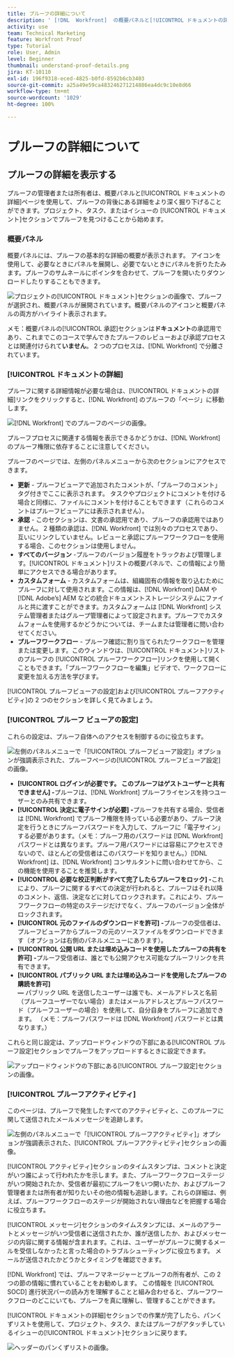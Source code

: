 ```yaml
---
title: プルーフの詳細について
description: ' [!DNL  Workfront]  の概要パネルと[!UICONTROL ドキュメントの詳細]ページで、プルーフの背後にある詳細をさらに掘り下げます。'
activity: use
team: Technical Marketing
feature: Workfront Proof
type: Tutorial
role: User, Admin
level: Beginner
thumbnail: understand-proof-details.png
jira: KT-10110
exl-id: 196f9318-eced-4825-b0fd-8592b6cb3403
source-git-commit: a25a49e59ca483246271214886ea4dc9c10e8d66
workflow-type: tm+mt
source-wordcount: '1029'
ht-degree: 100%

---
```


# プルーフの詳細について

## プルーフの詳細を表示する

プルーフの管理者または所有者は、概要パネルと[!UICONTROL ドキュメントの詳細]ページを使用して、プルーフの背後にある詳細をより深く掘り下げることができます。プロジェクト、タスク、またはイシューの [!UICONTROL ドキュメント]セクションでプルーフを見つけることから始めます。

### 概要パネル

概要パネルには、プルーフの基本的な詳細の概要が表示されます。 アイコンを使用して、必要なときにパネルを展開し、必要でないときにパネルを折りたたみます。プルーフのサムネールにポインタを合わせて、プルーフを開いたりダウンロードしたりすることもできます。

![プロジェクトの[!UICONTROL ドキュメント]セクションの画像で、プルーフが選択され、概要パネルが展開されています。概要パネルのアイコンと概要パネルの両方がハイライト表示されます。](assets/document-summary.png)

メモ：概要パネルの[!UICONTROL 承認]セクションは&#x200B;**ドキュメント**&#x200B;の承認用であり、これまでこのコースで学んできたプルーフのレビューおよび承認プロセスとは関連付けられて&#x200B;**いません**。 2 つのプロセスは、[!DNL Workfront] で分離されています。

### [!UICONTROL ドキュメントの詳細]

プルーフに関する詳細情報が必要な場合は、[!UICONTROL ドキュメントの詳細]リンクをクリックすると、[!DNL Workfront] のプルーフの「ページ」に移動します。

![[!DNL  Workfront] でのプルーフのページの画像。](assets/document-details.png)

プルーフプロセスに関連する情報を表示できるかどうかは、[!DNL Workfront] のプルーフ権限に依存することに注意してください。

プルーフのページでは、左側のパネルメニューから次のセクションにアクセスできます。

* **更新** - プルーフビューアで追加されたコメントが、「プルーフのコメント」タグ付きでここに表示されます。 タスクやプロジェクトにコメントを付ける場合と同様に、ファイルにコメントを付けることもできます（これらのコメントはプルーフビューアには表示されません）。
* **承認** - このセクションは、文書の承認用であり、プルーフの承認用ではありません。 2 種類の承認は、[!DNL Workfront] では別々のプロセスであり、互いにリンクしていません。レビューと承認にプルーフワークフローを使用する場合、このセクションは使用しません。
* **すべてのバージョン** -プルーフのバージョン履歴をトラックおよび管理します。[!UICONTROL ドキュメント]リストの概要パネルで、この情報により簡単にアクセスできる場合があります。
* **カスタムフォーム** - カスタムフォームは、組織固有の情報を取り込むためにプルーフに対して使用されます。この情報は、[!DNL Workfront] DAM や [!DNL Adobe’s] AEM などの統合ドキュメントストレージシステムにファイルと共に渡すことができます。カスタムフォームは [!DNL Workfront] システム管理者またはグループ管理者によって設定されます。プルーフでカスタムフォームを使用するかどうかについては、チームまたは管理者に問い合わせてください。
* **プルーフワークフロー** - プルーフ確認に割り当てられたワークフローを管理または変更します。このウィンドウは、[!UICONTROL ドキュメント]リストのプルーフの [!UICONTROL プルーフワークフロー]リンクを使用して開くこともできます。「プルーフワークフローを編集」ビデオで、ワークフローに変更を加える方法を学びます。

[!UICONTROL プルーフビューアの設定]および[!UICONTROL プルーフアクティビティ]の 2 つのセクションを詳しく見てみましょう。

### [!UICONTROL プルーフ ビューアの設定]

これらの設定は、プルーフ自体へのアクセスを制御するのに役立ちます。

![左側のパネルメニューで「[!UICONTROL プルーフビューア設定]」オプションが強調表示された、プルーフページの[!UICONTROL プルーフビューア設定] の画像。](assets/proofing-settings-on-details-page.png)

* **[!UICONTROL ログインが必要です。 このプルーフはゲストユーザーと共有できません] -**&#x200B;プルーフは、[!DNL Workfront] プルーフライセンスを持つユーザーとのみ共有できます。
* **[!UICONTROL 決定に電子サインが必要] -**&#x200B;プルーフを共有する場合、受信者は [!DNL Workfront] でプルーフ権限を持っている必要があり、プルーフ決定を行うときにプルーフパスワードを入力して、プルーフに「電子サイン」する必要があります。（メモ：プルーフ用のパスワードは [!DNL Workfront] パスワードとは異なります。プルーフ用パスワードには容易にアクセスできないので、ほとんどの受信者はこのパスワードを知りません。）[!DNL Workfront] は、[!DNL Workfront] コンサルタントに問い合わせてから、この機能を使用することを推奨します。
* **[!UICONTROL 必要な校正判断がすべて完了したらプルーフをロック] -**&#x200B;これにより、プルーフに関するすべての決定が行われると、プルーフはそれ以降のコメント、返信、決定などに対してロックされます。これにより、プルーフワークフローの特定のステージだけでなく、プルーフのバージョン全体がロックされます。
* **[!UICONTROL 元のファイルのダウンロードを許可] -**&#x200B;プルーフの受信者は、プルーフビューアからプルーフの元のソースファイルをダウンロードできます（オプションは右側のパネルメニューにあります）。
* **[!UICONTROL 公開 URL または埋め込みコードを使用したプルーフの共有を許可] -**&#x200B;プルーフ受信者は、誰とでも公開アクセス可能なプルーフリンクを共有できます。
* **[!UICONTROL パブリック URL または埋め込みコードを使用したプルーフの購読を許可]　　　　　　　　　　　　　　　　　　　　　　　　　　　　　　　　　　　　　　　　　　　　　　　　　　　　　　　　　　　　　　　　　　　　　　　　　　　　　　　　　　　　　　　　　　　　　　　　　　　　　　　　　　　　　　　　　　　　　　　　　　　　　　　　　　　　　　　　　　　　　　　　　　　　　　　　　　　　　　　　　　　　　　　　　　　　　　　　　　　　　　　　　　　　　　　　　　　　　　　　　　　　　　　　　　　　　　　　　　　　　　　　　　　　　　　　　　　　　　　　　　　　　　　　　　　　　　　　　　　　　　　　　　　　　　　　　　　　　　　　　　　　　　　　　　　　　　　　　　　　　　　　　　　　　　　　　　　　　　　　　　　　　　　　　　　　　　　　　　　　　　　　　　　　　　　　　　　　　　　　　　　　　　　　　　　　　　　　　　　　　　　　　　　　　　　　　　　　　　　　　　　　　　　　　　　　　　　　　　　　　　　　　　　　　　　　　　　　　　　　　　　　　　　　　　　　　　　　　　　　　　　　　　　　　　　　　　　　　　　　　　　　　　　　　　　　　　　　　　　　　　　　　　　　　　　　　　　　　　　　　　　　　　　　　　　　　　　　　　　　　　　　　　　　　　　　　　　　　　　　　　　　　　　　　　　　　　　　　　　　　　　　　　　　　　　　　　　　　　　　　　　　　　　　　　　　　　 —** パブリック URL を送信したユーザーは誰でも、メールアドレスと名前（プルーフユーザーでない場合）またはメールアドレスとプルーフパスワード（プルーフユーザーの場合）を使用して、自分自身をプルーフに追加できます。 （メモ：プルーフパスワードは [!DNL Workfront] パスワードとは異なります。）

これらと同じ設定は、アップロードウィンドウの下部にある[!UICONTROL プルーフ設定]セクションでプルーフをアップロードするときに設定できます。

![アップロードウィンドウの下部にある[!UICONTROL プルーフ設定]セクションの画像。](assets/proof-settings-on-upload-page.png)

### [!UICONTROL プルーフアクティビティ]

このページは、プルーフで発生したすべてのアクティビティと、このプルーフに関して送信されたメールメッセージを追跡します。

![左側のパネルメニューで「[!UICONTROL プルーフアクティビティ]」オプションが強調表示された、[!UICONTROL プルーフアクティビティ]セクションの画像。](assets/proofing-activity-in-details.png)

[!UICONTROL アクティビティ]セクションのタイムスタンプは、コメントと決定がいつ誰によって行われたかを示します。また、プルーフワークフローステージがいつ開始されたか、受信者が最初にプルーフをいつ開いたか、およびプルーフ管理者または所有者が知りたいその他の情報も追跡します。これらの詳細は、例えば、プルーフワークフローのステージが開始されない理由などを把握する場合に役立ちます。

[!UICONTROL メッセージ]セクションのタイムスタンプには、メールのアラートとメッセージがいつ受信者に送信されたか、誰が送信したか、およびメッセージの内容に関する情報が含まれます。これは、ユーザーがプルーフに関するメールを受信しなかったと言った場合のトラブルシューティングに役立ちます。 メールが送信されたかどうかとタイミングを確認できます。

[!DNL Workfront] では、プルーフマネージャーとプルーフの所有者が、この 2 つの節の情報に慣れていることをお勧めします。 この情報を [!UICONTROL SOCD] 進行状況バーの読み方を理解することと組み合わせると、プルーフワークフローのどこにいても、プルーフを真に理解し、管理することができます。

[!UICONTROL ドキュメントの詳細]セクションでの作業が完了したら、パンくずリストを使用して、プロジェクト、タスク、またはプルーフがアタッチしているイシューの[!UICONTROL ドキュメント]セクションに戻ります。

![ヘッダーのパンくずリストの画像。](assets/proof-breadcrumb.png)

<!--
#### Learn more
* [!UICONTROL Document details] overview
* Add a custom form to a document
* Request document approvals
* Summary for documents overview
* View activity on a proof within [!DNL Workfront]
-->
